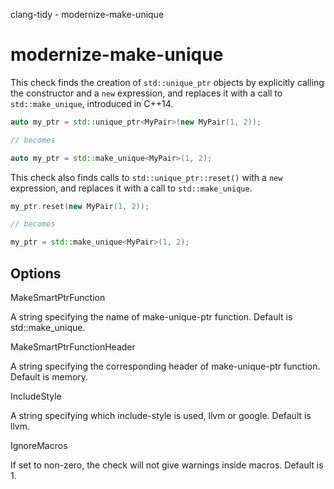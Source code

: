 clang-tidy - modernize-make-unique

</div>

# modernize-make-unique

This check finds the creation of `std::unique_ptr` objects by explicitly
calling the constructor and a `new` expression, and replaces it with a
call to `std::make_unique`, introduced in C++14.

``` c++
auto my_ptr = std::unique_ptr<MyPair>(new MyPair(1, 2));

// becomes

auto my_ptr = std::make_unique<MyPair>(1, 2);
```

This check also finds calls to `std::unique_ptr::reset()` with a `new`
expression, and replaces it with a call to `std::make_unique`.

``` c++
my_ptr.reset(new MyPair(1, 2));

// becomes

my_ptr = std::make_unique<MyPair>(1, 2);
```

## Options

<div class="option">

MakeSmartPtrFunction

A string specifying the name of make-unique-ptr function. Default is
<span class="title-ref">std::make_unique</span>.

</div>

<div class="option">

MakeSmartPtrFunctionHeader

A string specifying the corresponding header of make-unique-ptr
function. Default is <span class="title-ref">memory</span>.

</div>

<div class="option">

IncludeStyle

A string specifying which include-style is used,
<span class="title-ref">llvm</span> or
<span class="title-ref">google</span>. Default is
<span class="title-ref">llvm</span>.

</div>

<div class="option">

IgnoreMacros

If set to non-zero, the check will not give warnings inside macros.
Default is <span class="title-ref">1</span>.

</div>
